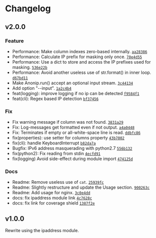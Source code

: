 # Changelog

## v2.0.0
### Feature
 * Performance: Make column indexes zero-based internally. [`aa28386`](https://github.com/DigitaleGesellschaft/Anonip/commit/aa28386ecaefcb479f5646b4dac11a9ea6c1e4d4)
 * Performance: Calculate IP prefix for masking only once. [`70e4d55`](https://github.com/DigitaleGesellschaft/Anonip/commit/70e4d5504e8605691e43c8802c549556e10c2ac4)
 * Performance: Use a dict to store and access the IP prefixes used for masking. [`536e22b`](https://github.com/DigitaleGesellschaft/Anonip/commit/536e22b6e712040b5bf80a8566b13f783faa647f)
 * Performance: Avoid another useless use of str.format() in inner loop. [`d67bd11`](https://github.com/DigitaleGesellschaft/Anonip/commit/d67bd115e453dec40483ac3c64c86fc108d3d295)
 * Make Anonip.run() accept an optional input stream. [`3c44134`](https://github.com/DigitaleGesellschaft/Anonip/commit/3c44134c37d612326e2fd3396906d42bf53eff0d)
 * Add option "--input". [`1a2c4b4`](https://github.com/DigitaleGesellschaft/Anonip/commit/1a2c4b4cb7d3382ee4ee113bfcb775f38b55407d)
 * feat(logging): improve logging if no ip can be detected [`f9584f1`](https://github.com/DigitaleGesellschaft/Anonip/commit/f9584f16472cf6c450dd322d7754315a29ec9f32)
 * feat(cli): Regex based IP detection [`bf37456`](https://github.com/DigitaleGesellschaft/Anonip/commit/bf3745692a6acca9e99c2845c9f03d26861725ba)

### Fix
 * Fix warning message if column was not found. [`3831a29`](https://github.com/DigitaleGesellschaft/Anonip/commit/3831a29087dbacc222c19d036d9c528d0f35583f)
 * Fix: Log-messages get formatted even if not output. [`a4a0448`](https://github.com/DigitaleGesellschaft/Anonip/commit/a4a04483935f95d0d3889b8fa6b6976fe4491fa3)
 * Fix: Terminates if empty or all-white-space line is read. [`ddbfc86`](https://github.com/DigitaleGesellschaft/Anonip/commit/ddbfc860388d1cfc8a02f78eeb5908c8559db926)
 * fix(properties): use setter for columns property [`43b7002`](https://github.com/DigitaleGesellschaft/Anonip/commit/43b7002f5dcbb8f285a594605135cb2584c82b85)
 * fix(cli): handle KeyboardInterrupt [`b82da7a`](https://github.com/DigitaleGesellschaft/Anonip/commit/b82da7a659b9a47c6178d4868e9a6b5cb9549eed)
 * Bugfix: IPv6 address masquerading with python2.7 [`556b132`](https://github.com/DigitaleGesellschaft/Anonip/commit/556b1324b4d1ca159e2e0dc47918c378dbcc69c0)
 * fix(python2): Fix reading from stdin [`4ecfd91`](https://github.com/DigitaleGesellschaft/Anonip/commit/4ecfd91bc52e005fcaa188ff873a28a59cf6757e)
 * fix(logging) Avoid side-effect during module import [`474125d`](https://github.com/DigitaleGesellschaft/Anonip/commit/474125d1bf39c9b4bfee882a45aab7fb1b13b875)

### Docs
 * Readme: Remove useless use of `cat`. [`25939fc`](https://github.com/DigitaleGesellschaft/Anonip/commit/25939fc737bc5ad3a94d5c4ca87914f1d59e14bf)
 * Readme: Slightly restructure and update the Usage section. [`900263c`](https://github.com/DigitaleGesellschaft/Anonip/commit/900263cbd733a9504a62b05a3f1fde29d09df08a)
 * Readme: Add usage for nginx. [`3c0e4dd`](https://github.com/DigitaleGesellschaft/Anonip/commit/3c0e4dd057efa8fb5b7e1eb62b70f8fc6c6bb99c)
 * docs: fix ipaddress module link [`4c7628c`](https://github.com/DigitaleGesellschaft/Anonip/commit/4c7628ca11c370e259030188f033cc34af1ae07f)
 * docs: fix link for coverage shield [`1387f2e`](https://github.com/DigitaleGesellschaft/Anonip/commit/1387f2ea657e95f98eb568083d947cb0ab3fdce8)

## v1.0.0

Rewrite using the ipaddress module.
